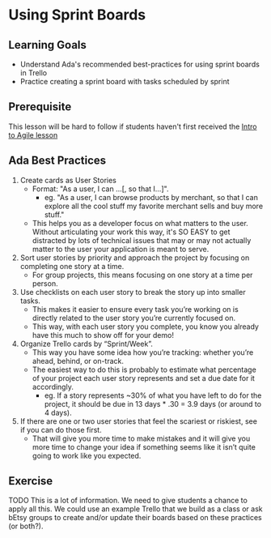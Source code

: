 # Using Sprint Boards

## Learning Goals
- Understand Ada's recommended best-practices for using sprint boards in Trello
- Practice creating a sprint board with tasks scheduled by sprint

## Prerequisite
This lesson will be hard to follow if students haven't first received the [Intro to Agile lesson](https://github.com/Ada-Developers-Academy/textbook-curriculum/blob/master/00-programming-fundamentals/intro-to-agile.md)

## Ada Best Practices
1. Create cards as User Stories 
    - Format: "As a user, I can ...[, so that I...]". 
        - eg. "As a user, I can browse products by merchant, so that I can explore all the cool stuff my favorite merchant sells and buy more stuff."
    - This helps you as a developer focus on what matters to the user. Without articulating your work this way, it's SO EASY to get distracted by lots of technical issues that may or may not actually matter to the user your application is meant to serve.
1. Sort user stories by priority and approach the project by focusing on completing one story at a time.
    - For group projects, this means focusing on one story at a time per person.
1. Use checklists on each user story to break the story up into smaller tasks. 
    - This makes it easier to ensure every task you’re working on is directly related to the user story you’re currently focused on.
    - This way, with each user story you complete, you know you already have this much to show off for your demo!
1. Organize Trello cards by “Sprint/Week”. 
    - This way you have some idea how you’re tracking: whether you’re ahead, behind, or on-track. 
    - The easiest way to do this is probably to estimate what percentage of your project each user story represents and set a due date for it accordingly. 
      - eg. If a story represents ~30% of what you have left to do for the project, it should be due in 13 days * .30 = 3.9 days (or around to 4 days).
1. If there are one or two user stories that feel the scariest or riskiest, see if you can do those first. 
    - That will give you more time to make mistakes and it will give you more time to change your idea if something seems like it isn’t quite going to work like you expected.

  ## Exercise
  TODO This is a lot of information. We need to give students a chance to apply all this.
  We could use an example Trello that we build as a class or ask bEtsy groups to create and/or update their boards based on these practices (or both?). 
